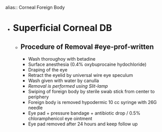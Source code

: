 alias:: Corneal Foreign Body

- # Superficial Corneal DB
	- ## Procedure of Removal #eye-prof-written
		- Wash thoroughoy with betadine
		- Surface anesthesia (0.4% oxybuprocaine hydochloride)
		- Draping of the eye
		- Retract the eyelid by universal wire eye speculum
		- Wash given with water by canulla
		- *Removal is performed using Slit-lamp*
		- Swiping of foreign body by sterile swab stick from center to periphery
		- Foreign body is removed hypodermic 10 cc syringe with 26G needle
		- Eye pad + pressure bandage + antibiotic drop / 0.5% chloramphenicol eye ointment
		- Eye pad removed after 24 hours and keep follow up